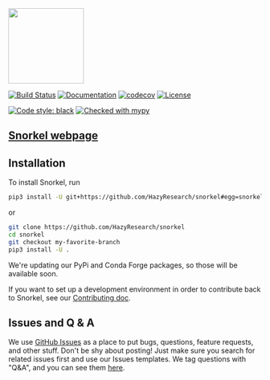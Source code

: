 <img src="figs/logo_01.png" width="150"/>

[![Build Status](https://travis-ci.org/HazyResearch/snorkel.svg?branch=redux)](https://travis-ci.org/HazyResearch/snorkel?branch=redux)
[![Documentation](https://readthedocs.org/projects/snorkel/badge/?version=redux)](https://snorkel.readthedocs.io/en/master/?badge=redux)
[![codecov](https://codecov.io/gh/HazyResearch/snorkel/branch/redux/graph/badge.svg)](https://codecov.io/gh/HazyResearch/snorkel/branch/redux)
[![License](https://img.shields.io/badge/License-Apache%202.0-blue.svg)](https://opensource.org/licenses/Apache-2.0)

[![Code style: black](https://img.shields.io/badge/code%20style-black-000000.svg)](https://github.com/python/black)
[![Checked with mypy](http://www.mypy-lang.org/static/mypy_badge.svg)](http://mypy-lang.org/)

## [Snorkel webpage](http://snorkel.stanford.edu)


## Installation

To install Snorkel, run

```bash
pip3 install -U git+https://github.com/HazyResearch/snorkel#egg=snorkel
```

or 

```bash
git clone https://github.com/HazyResearch/snorkel
cd snorkel
git checkout my-favorite-branch
pip3 install -U .
```

We're updating our PyPi and Conda Forge packages, so those will be available soon.

If you want to set up a development environment in order to contribute back to Snorkel,
see our [Contributing doc](./CONTRIBUTING.md).


## Issues and Q & A
We use [GitHub Issues](https://github.com/HazyResearch/snorkel/issues) as a place to put bugs, questions, feature requests, and other stuff.
Don't be shy about posting!
Just make sure you search for related issues first and use our Issues templates.
We tag questions with "Q&A", and you can see them [here](https://github.com/HazyResearch/snorkel/issues?utf8=%E2%9C%93&q=is%3Aissue+label%3A%22Q%26A%22+).
